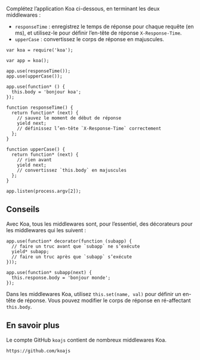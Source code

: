 Complétez l’application Koa ci-dessous, en terminant les deux middlewares :

- `responseTime` : enregistrez le temps de réponse pour chaque requête (en ms),
   et utilisez-le pour définir l’en-tête de réponse `X-Response-Time`.
- `upperCase` : convertissez le corps de réponse en majuscules.

```
var koa = require('koa');

var app = koa();

app.use(responseTime());
app.use(upperCase());

app.use(function* () {
  this.body = 'bonjour koa';
});

function responseTime() {
  return function* (next) {
    // sauvez le moment de début de réponse
    yield next;
    // définissez l’en-tête `X-Response-Time` correctement
  };
}

function upperCase() {
  return function* (next) {
    // rien avant
    yield next;
    // convertissez `this.body` en majuscules
  };
}

app.listen(process.argv[2]);
```

## Conseils

Avec Koa, tous les middlewares sont, pour l’essentiel, des décorateurs pour
les middlewares qui les suivent :

```
app.use(function* decorator(function (subapp) {
  // faire un truc avant que `subapp` ne s’exécute
  yield* subapp;
  // faire un truc après que `subapp` s’exécute
}));

app.use(function* subapp(next) {
  this.response.body = 'bonjour monde';
});
```

Dans les middlewares Koa, utilisez `this.set(name, val)` pour définir un
en-tête de réponse.  Vous pouvez modifier le corps de réponse en ré-affectant
`this.body`.

## En savoir plus

Le compte GitHub `koajs` contient de nombreux middlewares Koa.

```
https://github.com/koajs
```
